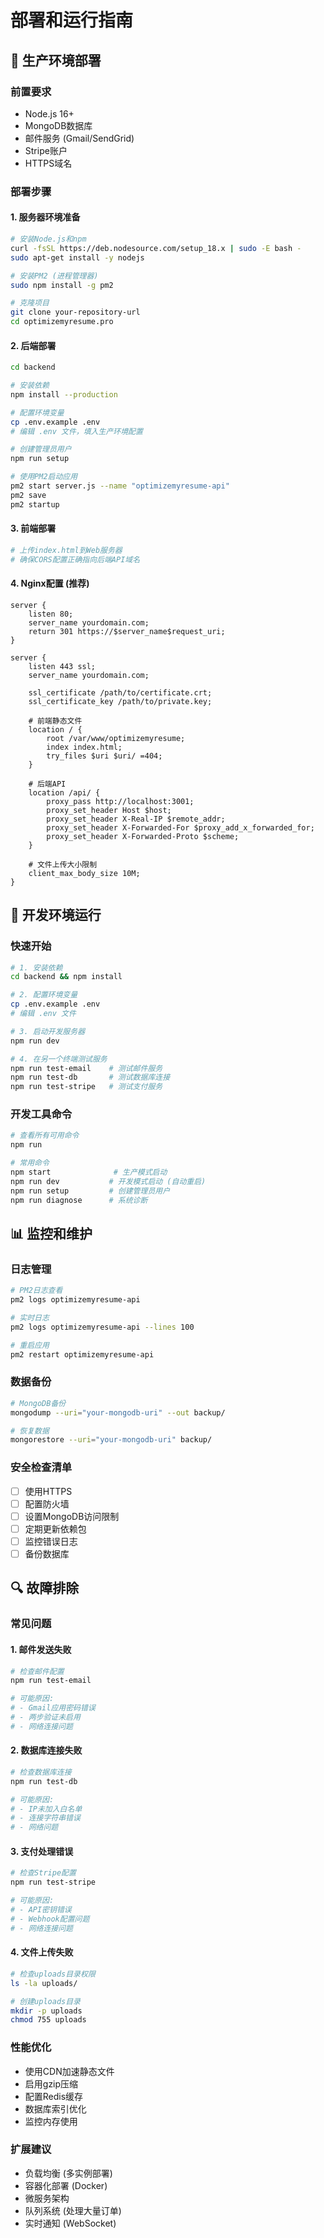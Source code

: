 # 部署和运行指南

## 🚀 生产环境部署

### 前置要求
- Node.js 16+
- MongoDB数据库
- 邮件服务 (Gmail/SendGrid)
- Stripe账户
- HTTPS域名

### 部署步骤

#### 1. 服务器环境准备
```bash
# 安装Node.js和npm
curl -fsSL https://deb.nodesource.com/setup_18.x | sudo -E bash -
sudo apt-get install -y nodejs

# 安装PM2 (进程管理器)
sudo npm install -g pm2

# 克隆项目
git clone your-repository-url
cd optimizemyresume.pro
```

#### 2. 后端部署
```bash
cd backend

# 安装依赖
npm install --production

# 配置环境变量
cp .env.example .env
# 编辑 .env 文件，填入生产环境配置

# 创建管理员用户
npm run setup

# 使用PM2启动应用
pm2 start server.js --name "optimizemyresume-api"
pm2 save
pm2 startup
```

#### 3. 前端部署
```bash
# 上传index.html到Web服务器
# 确保CORS配置正确指向后端API域名
```

#### 4. Nginx配置 (推荐)
```nginx
server {
    listen 80;
    server_name yourdomain.com;
    return 301 https://$server_name$request_uri;
}

server {
    listen 443 ssl;
    server_name yourdomain.com;
    
    ssl_certificate /path/to/certificate.crt;
    ssl_certificate_key /path/to/private.key;
    
    # 前端静态文件
    location / {
        root /var/www/optimizemyresume;
        index index.html;
        try_files $uri $uri/ =404;
    }
    
    # 后端API
    location /api/ {
        proxy_pass http://localhost:3001;
        proxy_set_header Host $host;
        proxy_set_header X-Real-IP $remote_addr;
        proxy_set_header X-Forwarded-For $proxy_add_x_forwarded_for;
        proxy_set_header X-Forwarded-Proto $scheme;
    }
    
    # 文件上传大小限制
    client_max_body_size 10M;
}
```

## 🔧 开发环境运行

### 快速开始
```bash
# 1. 安装依赖
cd backend && npm install

# 2. 配置环境变量
cp .env.example .env
# 编辑 .env 文件

# 3. 启动开发服务器
npm run dev

# 4. 在另一个终端测试服务
npm run test-email    # 测试邮件服务
npm run test-db       # 测试数据库连接
npm run test-stripe   # 测试支付服务
```

### 开发工具命令
```bash
# 查看所有可用命令
npm run

# 常用命令
npm start              # 生产模式启动
npm run dev           # 开发模式启动 (自动重启)
npm run setup         # 创建管理员用户
npm run diagnose      # 系统诊断
```

## 📊 监控和维护

### 日志管理
```bash
# PM2日志查看
pm2 logs optimizemyresume-api

# 实时日志
pm2 logs optimizemyresume-api --lines 100

# 重启应用
pm2 restart optimizemyresume-api
```

### 数据备份
```bash
# MongoDB备份
mongodump --uri="your-mongodb-uri" --out backup/

# 恢复数据
mongorestore --uri="your-mongodb-uri" backup/
```

### 安全检查清单
- [ ] 使用HTTPS
- [ ] 配置防火墙
- [ ] 设置MongoDB访问限制
- [ ] 定期更新依赖包
- [ ] 监控错误日志
- [ ] 备份数据库

## 🔍 故障排除

### 常见问题

#### 1. 邮件发送失败
```bash
# 检查邮件配置
npm run test-email

# 可能原因:
# - Gmail应用密码错误
# - 两步验证未启用
# - 网络连接问题
```

#### 2. 数据库连接失败
```bash
# 检查数据库连接
npm run test-db

# 可能原因:
# - IP未加入白名单
# - 连接字符串错误
# - 网络问题
```

#### 3. 支付处理错误
```bash
# 检查Stripe配置
npm run test-stripe

# 可能原因:
# - API密钥错误
# - Webhook配置问题
# - 网络连接问题
```

#### 4. 文件上传失败
```bash
# 检查uploads目录权限
ls -la uploads/

# 创建uploads目录
mkdir -p uploads
chmod 755 uploads
```

### 性能优化
- 使用CDN加速静态文件
- 启用gzip压缩
- 配置Redis缓存
- 数据库索引优化
- 监控内存使用

### 扩展建议
- 负载均衡 (多实例部署)
- 容器化部署 (Docker)
- 微服务架构
- 队列系统 (处理大量订单)
- 实时通知 (WebSocket)